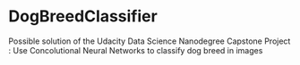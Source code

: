 # DogBreedClassifier
Possible solution of the Udacity Data Science Nanodegree Capstone Project : Use Concolutional Neural Networks to classify dog breed in images
